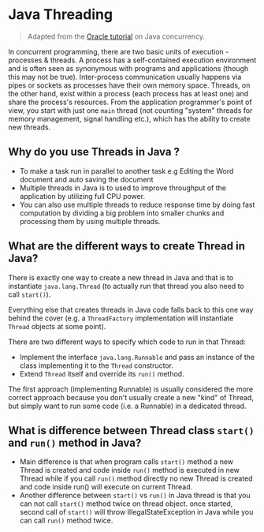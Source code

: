 # Java Threading

> Adapted from the [Oracle tutorial](https://docs.oracle.com/javase/tutorial/essential/concurrency/index.html) on Java concurrency.

In concurrent programming, there are two basic units of execution - processes & threads. A process has a self-contained execution environment and is often seen as synonymous with programs and applications (though this may not be true). Inter-process communication usually happens via pipes or sockets as processes have their own memory space. Threads, on the other hand, exist within a process (each process has at least one) and share the process's resources. From the application programmer's point of view, you start with just one `main` thread (not counting "system" threads for memory management, signal handling etc.), which has the ability to create new threads.

## Why do you use Threads in Java ?

- To make a task run in parallel to another task e.g Editing the Word document and auto saving the document
- Multiple threads in Java is to used to improve throughput of the application by utilizing full CPU power.
- You can also use multiple threads to reduce response time by doing fast computation by dividing a big problem into smaller chunks and processing them by using multiple threads.

## What are the different ways to create Thread in Java?

There is exactly one way to create a new thread in Java and that is to instantiate `java.lang.Thread` (to actually run that thread you also need to call `start()`).

Everything else that creates threads in Java code falls back to this one way behind the cover (e.g. a `ThreadFactory` implementation will instantiate `Thread` objects at some point).

There are two different ways to specify which code to run in that Thread:

- Implement the interface `java.lang.Runnable` and pass an instance of the class implementing it to the `Thread` constructor.
- Extend `Thread` itself and override its `run()` method.

The first approach (implementing Runnable) is usually considered the more correct approach because you don't usually create a new "kind" of Thread, but simply want to run some code (i.e. a Runnable) in a dedicated thread.

## What is difference between Thread class `start()` and `run()` method in Java?

- Main difference is that when program calls `start()` method a new Thread is created and code inside `run()` method is executed in new Thread while if you call `run()` method directly no new Thread is created and code inside run() will execute on current Thread.
- Another difference between `start()` vs `run()` in Java thread is that you can not call `start()` method twice on thread object. once started, second call of `start()` will throw IllegalStateException in Java while you can call `run()` method twice.

